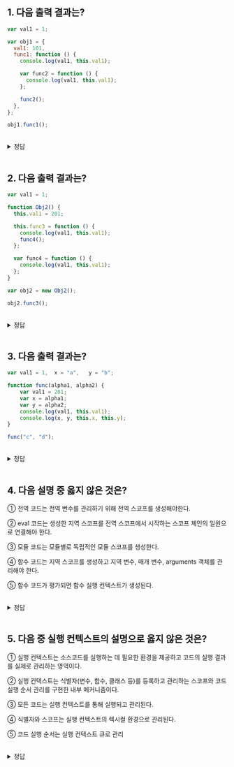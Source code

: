 ## 1. 다음 출력 결과는?

```jsx
var val1 = 1;

var obj1 = {
  val1: 101,
  func1: function () {
    console.log(val1, this.val1);

    var func2 = function () {
      console.log(val1, this.val1);
    };

    func2();
  },
};

obj1.func1();
```

<br/>
<details>
<summary>정답</summary>
<pre>
1 101
1 1

```jsx
var val1 = 1;

//객체 리터럴
var obj1 = {
  val1: 101,

  // this 붙지 않은 val1 은 모두 전역개체
  func1: function () {
    console.log(val1, this.val1); // 1, 101  <=== this : 자신

    //내부 함수
    var func2 = function () {
      console.log(val1, this.val1); // 1 , 1 <= 모두 전역(window)
    };
    func2();
  },
};
```

</pre>
</details>
<br/>

## 2. 다음 출력 결과는?

```jsx
var val1 = 1;

function Obj2() {
  this.val1 = 201;

  this.func3 = function () {
    console.log(val1, this.val1);
    func4();
  };

  var func4 = function () {
    console.log(val1, this.val1);
  };
}

var obj2 = new Obj2();

obj2.func3();
```

<br/>
<details>
<summary>정답</summary>
<pre>
1 201
1 1

```jsx
//생성자 함수(Constructor)
function Obj2() {
  this.val1 = 201;

  // this 붙지 않은 val1 은 모두 전역개체
  this.func3 = function () {
    console.log(val1, this.val1); //1, 201 <=== this : 자신
    func4();
  };

  // 내부함수
  var func4 = function () {
    console.log(val1, this.val1); // 1, 1 <= 모두 전역(window)
  };
}

obj1.func1();

var obj2 = new Obj2();

obj2.func3();
```

</pre>
</details>
<br/>

## 3. 다음 출력 결과는?

```jsx
var val1 = 1,  x = "a",   y = "b";

function func(alpha1, alpha2) {
    var val1 = 201;
    var x = alpha1;
    var y = alpha2;
    console.log(val1, this.val1);
    console.log(x, y, this.x, this.y);
}

func("c", "d");
```

<br/>
<details>
<summary>정답</summary>
<pre>
201 1
c d a b

</pre>
</details>
<br/>

## 4. 다음 설명 중 옳지 않은 것은?

① 전역 코드는 전역 변수를 관리하기 위해 전역 스코프를 생성해야한다.

② eval 코드는 생성한 지역 스코프를 전역 스코프에서 시작하는 스코프 체인의 일원으로 연결해야 한다.

③ 모듈 코드는 모듈별로 독립적인 모듈 스코프를 생성한다.

④ 함수 코드는 지역 스코프를 생성하고 지역 변수, 매개 변수, arguments 객체를 관리해야 한다.

⑤ 함수 코드가 평가되면 함수 실행 컨텍스트가 생성된다.

<br/>
<details>
<summary>정답</summary>
<pre>
② eval 코드는 strict mode에서 자신만의 독자적인 스코프 생성한다
</pre>
</details>
<br/>

## 5. 다음 중 실행 컨텍스트의 설명으로 옳지 않은 것은?

① 실행 컨텍스트는 소스코드를 실행하는 데 필요한 환경을 제공하고 코드의 실행 결과를 실제로 관리하는 영역이다.

② 실행 컨텍스트는 식별자(변수, 함수, 클래스 등)를 등록하고 관리하는 스코프와 코드 실행 순서 관리를 구현한 내부 메커니즘이다.

③ 모든 코드는 실행 컨텍스트를 통해 실행되고 관리된다.

④ 식별자와 스코프는 실행 컨텍스트의 렉시컬 환경으로 관리된다.

⑤ 코드 실행 순서는 실행 컨텍스트 큐로 관리

<br/>
<details>
<summary>정답</summary>
<pre>
⑤번.
실행 컨텍스트 스택으로 관리된다
</pre>
</details>
<br/>
